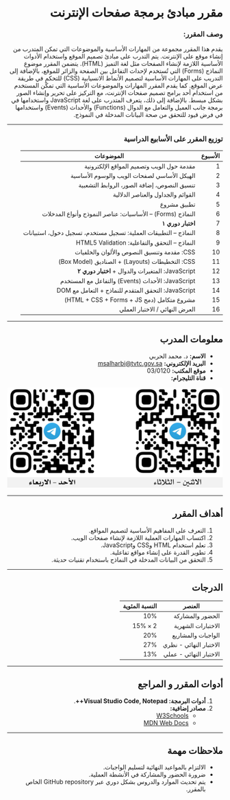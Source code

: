 <div dir="rtl">

# مقرر مبادئ برمجة صفحات الإنترنت
### وصف المقرر:
يقدم هذا المقرر مجموعة من المهارات الأساسية والموضوعات التي تمكن المتدرب من إنشاء موقع على الإنترنت. يتم التدرب على مبادئ تصميم الموقع واستخدام الأدوات الأساسية اللازمة لإنشاء الصفحات مثل لغة التميز (HTML). يتضمن المقرر موضوع النماذج (Forms) التي تُستخدم لإحداث التفاعل بين الصفحة والزائر للموقع، بالإضافة إلى التدريب على المهارات الأساسية لتصميم الأنماط الانسيابية (CSS) للتحكم في طريقة عرض الموقع. كما يقدم المقرر المهارات والموضوعات الأساسية التي تمكّن المستخدم من استخدام أحد برامج تصميم صفحات الإنترنت، مع التركيز على تحرير وإنشاء الصور بشكل مبسط. بالإضافة إلى ذلك، يتعرف المتدرب على لغة JavaScript واستخدامها في برمجة جانب العميل والتعامل مع الدوال (Functions) والأحداث (Events) واستخدامها في فرض قيود للتحقق من صحة البيانات المدخلة في النموذج.

---
### توزيع المقرر على الأسابيع الدراسية

| الأسبوع | الموضوعات |
|---------|------------|
| 1 | مقدمة حول الويب وتصميم المواقع الإلكترونية |
| 2 | الهيكل الأساسي لصفحات الويب والوسوم الأساسية |
| 3 | تنسيق النصوص، إضافة الصور، الروابط التشعبية |
| 4 | القوائم والجداول والعناصر الدلالية |
| 5 | تطبيق مشروع |
| 6 | النماذج (Forms) – الأساسيات: عناصر النموذج وأنواع المدخلات |
| 7 | **اختبار دوري ١** |
| 8 | النماذج – التطبيقات العملية: تسجيل مستخدم، تسجيل دخول، استبيانات |
| 9 | النماذج – التحقق والتفاعلية: HTML5 Validation |
| 10 | CSS: مقدمة وتنسيق النصوص والألوان والخلفيات |
| 11 | CSS: التخطيطات (Layouts) + الصناديق (Box Model) |
| 12 | JavaScript: المتغيرات والدوال + **اختبار دوري ٢** |
| 13 | JavaScript: الأحداث (Events) والتفاعل مع المستخدم |
| 14 | JavaScript: التحقق المتقدم للنماذج + التعامل مع DOM |
| 15 | مشروع متكامل (دمج HTML + CSS + Forms + JS) |
| 16 | العرض النهائي / الاختبار العملي |

---

## **معلومات المدرب**

- **الاسم:** د. محمد الحربي
- **البريد الإلكتروني:** msalharbi@tvtc.gov.sa
- **موقع المكتب:** 03/0120
- **قناة التليجرام:** 
<img src="telegram-qr.png" alt="Telegram QR Code" width="600">

---

## **أهداف المقرر**

1. التعرف على المفاهيم الأساسية لتصميم المواقع.
2. اكتساب المهارات العملية اللازمة لإنشاء صفحات الويب.
3. تعلم استخدام HTML وCSS وJavaScript.
4. تطوير القدرة على إنشاء مواقع تفاعلية.
5. التحقق من البيانات المدخلة في النماذج باستخدام تقنيات حديثة.

---

## **الدرجات**

| **العنصر**              | **النسبة المئوية** |
|-------------------------|-------------------|
| الحضور والمشاركة        | 10%              |
| الاختبارات الشهرية      | $2\times15$%              |
| الواجبات والمشاريع       | 20%              |
| الاختبار النهائي - نظري | 27%              |
| الاختبار النهائي - عملي | 13%              |

---

## **أدوات المقرر و المراجع**

1. **أدوات البرمجة: Visual Studio Code, Notepad++**.
2. **مصادر إضافية:**
   - [W3Schools](https://www.w3schools.com)
   - [MDN Web Docs](https://developer.mozilla.org/en-US/)

---

## **ملاحظات مهمة**

- الالتزام بالمواعيد النهائية لتسليم الواجبات.
- ضرورة الحضور والمشاركة في الأنشطة العملية.
- يتم تحديث الموارد والدروس بشكل دوري عبر GitHub repository الخاص بالمقرر.


</div>
